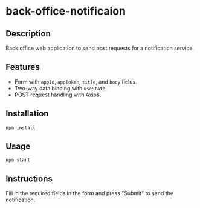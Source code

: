 # back-office-notificaion

## Description

Back office web application to send post requests for a notification service.

## Features

- Form with `appId`, `appToken`, `title`, and `body` fields.
- Two-way data binding with `useState`.
- POST request handling with Axios.

## Installation

`npm install`

## Usage

`npm start`

## Instructions

Fill in the required fields in the form and press "Submit" to send the notification.
